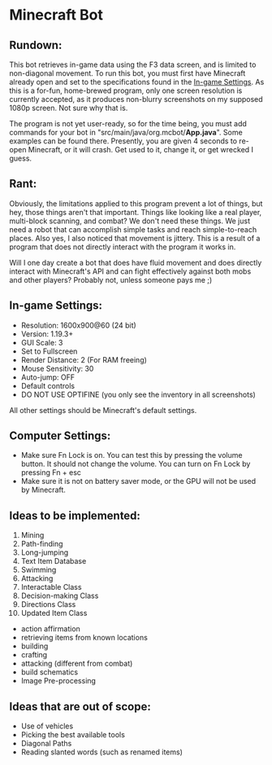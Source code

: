 # Minecraft Bot
## Rundown:
This bot retrieves in-game data using the F3 data screen, and is limited to 
non-diagonal movement. To run this bot, you must first have Minecraft already
open and set to the specifications found in the [In-game Settings](#in-game-settings-).
As this is a for-fun, home-brewed program, only one screen resolution is currently
accepted, as it produces non-blurry screenshots on my supposed 1080p screen. Not sure
why that is.

The program is not yet user-ready, so for the time being, you must add commands for
your bot in "src/main/java/org.mcbot/**App.java**". Some examples can be found there.
Presently, you are given 4 seconds to re-open Minecraft, or it will crash. Get used to it,
change it, or get wrecked I guess.

## Rant:
Obviously, the limitations applied to this program prevent a lot of things, but hey,
those things aren't that important. Things like looking like a real player, multi-block
scanning, and combat? We don't need these things. We just need a robot that can
accomplish simple tasks and reach simple-to-reach places. Also yes, I also noticed that
movement is jittery. This is a result of a program that does not directly interact with
the program it works in.

Will I one day create a bot that does have fluid movement and does directly interact
with Minecraft's API and can fight effectively against both mobs and other players?
Probably not, unless someone pays me ;)

## In-game Settings:
- Resolution: 1600x900@60 (24 bit)
- Version: 1.19.3+
- GUI Scale: 3
- Set to Fullscreen
- Render Distance: 2 (For RAM freeing)
- Mouse Sensitivity: 30
- Auto-jump: OFF
- Default controls
- DO NOT USE OPTIFINE (you only see the inventory in all screenshots)

All other settings should be Minecraft's default settings.
## Computer Settings:
- Make sure Fn Lock is on. You can test this by pressing the volume button.
It should not change the volume. You can turn on Fn Lock by pressing Fn + esc
- Make sure it is not on battery saver mode, or the GPU will not be used by
Minecraft.
## Ideas to be implemented:
1. Mining
2. Path-finding
3. Long-jumping
4. Text Item Database
4. Swimming
5. Attacking
6. Interactable Class
7. Decision-making Class
8. Directions Class
9. Updated Item Class
- action affirmation
- retrieving items from known locations
- building
- crafting
- attacking (different from combat)
- build schematics
- Image Pre-processing
## Ideas that are out of scope:
- Use of vehicles
- Picking the best available tools
- Diagonal Paths
- Reading slanted words (such as renamed items)